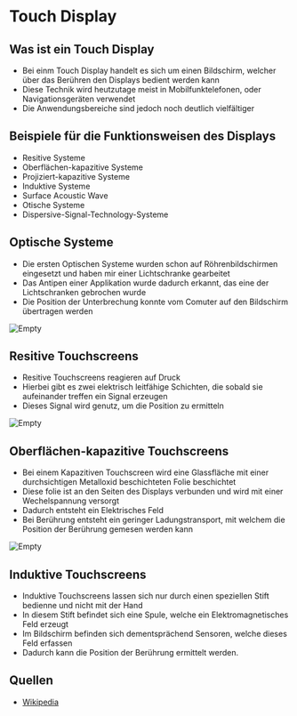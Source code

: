 # Touch Display

## Was ist ein Touch Display

+ Bei einm Touch Display handelt es sich um einen Bildschirm, welcher über das Berühren den Displays bedient werden kann
+ Diese Technik wird heutzutage meist in Mobilfunktelefonen, oder Navigationsgeräten verwendet
+ Die Anwendungsbereiche sind jedoch noch deutlich vielfältiger

## Beispiele für die Funktionsweisen des Displays

+ Resitive Systeme
+ Oberflächen-kapazitive Systeme
+ Projiziert-kapazitive Systeme
+ Induktive Systeme
+ Surface Acoustic Wave
+ Otische Systeme
+ Dispersive-Signal-Technology-Systeme

## Optische Systeme

+ Die ersten Optischen Systeme wurden schon auf Röhrenbildschirmen eingesetzt und haben mir einer Lichtschranke gearbeitet
+ Das Antipen einer Applikation wurde dadurch erkannt, das eine der Lichtschranken gebrochen wurde
+ Die Position der Unterbrechung konnte vom Comuter auf den Bildschirm übertragen werden

![Empty](https://upload.wikimedia.org/wikipedia/commons/thumb/2/21/Hp150_touchscreen_20081129.jpg/220px-Hp150_touchscreen_20081129.jpg)

## Resitive Touchscreens

+ Resitive Touchscreens reagieren auf Druck
+ Hierbei gibt es zwei elektrisch leitfähige Schichten, die sobald sie aufeinander treffen ein Signal erzeugen
+ Dieses Signal wird genutz, um die Position zu ermitteln

![Empty](https://upload.wikimedia.org/wikipedia/commons/thumb/8/81/Touchscreen.png/220px-Touchscreen.png)

## Oberflächen-kapazitive Touchscreens

+ Bei einem Kapazitiven Touchscreen wird eine Glassfläche mit einer durchsichtigen Metalloxid beschichteten Folie beschichtet
+ Diese folie ist an den Seiten des Displays verbunden und wird mit einer Wechelspannung versorgt
+ Dadurch entsteht ein Elektrisches Feld
+ Bei Berührung entsteht ein geringer Ladungstransport, mit welchem die Position der Berührung gemesen werden kann

![Empty](https://upload.wikimedia.org/wikipedia/commons/thumb/d/d4/TouchScreen_capacitive.svg/220px-TouchScreen_capacitive.svg.png)

## Induktive Touchscreens

+ Induktive Touchscreens lassen sich nur durch einen speziellen Stift bedienne und nicht mit der Hand
+ In diesem Stift befindet sich eine Spule, welche ein Elektromagnetisches Feld erzeugt
+ Im Bildschirm befinden sich dementsprächend Sensoren, welche dieses Feld erfassen
+ Dadurch kann die Position der Berührung ermittelt werden.

## Quellen

+ [Wikipedia](https://de.wikipedia.org/wiki/Touchscreen)

